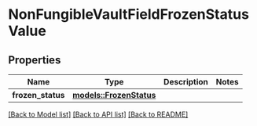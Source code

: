 # NonFungibleVaultFieldFrozenStatusValue

## Properties

Name | Type | Description | Notes
------------ | ------------- | ------------- | -------------
**frozen_status** | [**models::FrozenStatus**](FrozenStatus.md) |  | 

[[Back to Model list]](../README.md#documentation-for-models) [[Back to API list]](../README.md#documentation-for-api-endpoints) [[Back to README]](../README.md)


